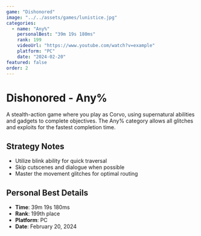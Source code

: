 ```yaml
---
game: "Dishonored"
image: "../../assets/games/lunistice.jpg"
categories:
  - name: "Any%"
    personalBest: "39m 19s 180ms"
    rank: 199
    videoUrl: "https://www.youtube.com/watch?v=example"
    platform: "PC"
    date: "2024-02-20"
featured: false
order: 2
---
```


# Dishonored - Any%

A stealth-action game where you play as Corvo, using supernatural abilities and gadgets to complete objectives. The Any% category allows all glitches and exploits for the fastest completion time.

## Strategy Notes
- Utilize blink ability for quick traversal
- Skip cutscenes and dialogue when possible
- Master the movement glitches for optimal routing

## Personal Best Details
- **Time**: 39m 19s 180ms
- **Rank**: 199th place
- **Platform**: PC
- **Date**: February 20, 2024